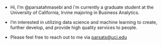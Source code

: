 - Hi, I’m @parsatahmasebi and i'm currently a graduate student at the University of California, Irvine majoring in Business Analytics.
- I’m interested in utilizing data science and machine learning to create, further develop, and provide high quality services to people.

- Please feel free to reach out to me via parsats@uci.edu

<!---
parsatahmasebi/parsatahmasebi is a ✨ special ✨ repository because its `README.md` (this file) appears on your GitHub profile.
You can click the Preview link to take a look at your changes.
--->
